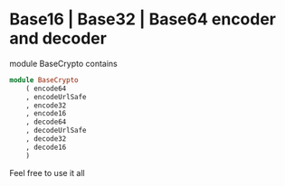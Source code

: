 # Base16 | Base32 | Base64 encoder and decoder

module BaseCrypto contains
```haskell
module BaseCrypto
    ( encode64
    , encodeUrlSafe
    , encode32
    , encode16
    , decode64
    , decodeUrlSafe
    , decode32
    , decode16
    )
```

Feel free to use it all
